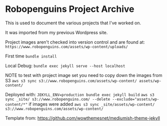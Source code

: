 # Robopenguins Project Archive

This is used to document the various projects that I've worked on.

It was imported from my previous Wordpress site.

Project images aren't checked into version control and are found at:
`https://www.robopenguins.com/assets/wp-content/uploads/`

First time
`bundle install`

Local Debug:
`bundle exec jekyll serve --host localhost`

NOTE to test with project image set you need to copy down the images from S3
`aws s3 sync s3://www.robopenguins.com/assets/wp-content/ assets/wp-content/`

Deployed with:
`JEKYLL_ENV=production bundle exec jekyll build`
`aws s3 sync _site/ s3://www.robopenguins.com/ --delete --exclude="assets/wp-content/*"`
if images were added
`aws s3 sync _site/assets/wp-content/ s3://www.robopenguins.com/assets/wp-content/`


Template from:
https://github.com/wowthemesnet/mediumish-theme-jekyll